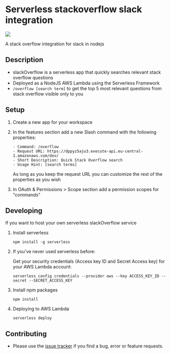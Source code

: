 # Serverless stackoverflow slack integration

![](https://res.cloudinary.com/toreckk/image/upload/v1566064713/slackoverflow/slackoverflow2.gif)

A stack overflow integration for slack in nodejs

## Description

- slackOverflow is a serverless app that quickly searches relevant stack overflow questions
- Deployed as a NodeJS AWS Lambda using the Serverless Framework
- `/overflow [search term]` to get the top 5 most relevant questions from stack overflow visible only to you

## Setup

1.  Create a new app for your workspace
2.  In the features section add a new Slash command with the following properties:

        - Command: /overflow
        - Request URL: https://dppyz5aju3.execute-api.eu-central-1.amazonaws.com/dev/
        - Short Description: Quick Stack Overflow search
        - Usage Hint: [search terms]

    As long as you keep the request URL you can customize the rest of the properties as you wish

3.  In OAuth & Permissions > Scope section add a permission scopes for "commands"

## Developing

If you want to host your own serverless slackOverflow service

1. Install serverless

   `npm install -g serverless`

2. If you've never used serverless before:

   Get your security credentials (Access key ID and Secret Access key) for your AWS Lambda account:

   `serverless config credentials --provider aws --key ACCESS_KEY_ID --secret --SECRET_ACCESS_KEY`

3. Install npm packages

   `npm install`

4. Deploying to AWS Lambda

   `serverless deploy`

## Contributing

- Please use the [issue tracker](https://github.com/Toreckk/slackoverflow/issues) if you find a bug, error or feature requests.
